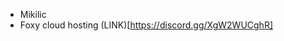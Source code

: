 - Mikilic
- Foxy cloud hosting (LINK)[https://discord.gg/XgW2WUCghR]
<!---
Mikilicc/Mikilicc is a ✨ special ✨ repository because its `README.md` (this file) appears on your GitHub profile.
You can click the Preview link to take a look at your changes.
--->
